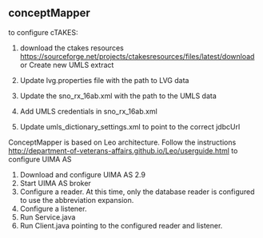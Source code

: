 ## conceptMapper


to configure cTAKES:

1. download the ctakes resources
https://sourceforge.net/projects/ctakesresources/files/latest/download
   or
   Create new UMLS extract 

2. Update lvg.properties file with the path to LVG data

3. Update the sno_rx_16ab.xml with the path to the UMLS data

4. Add UMLS credentials in sno_rx_16ab.xml

5. Update umls_dictionary_settings.xml to point to the correct jdbcUrl

ConceptMapper is based on Leo architecture. Follow the instructions
http://department-of-veterans-affairs.github.io/Leo/userguide.html 
to configure UIMA AS

1. Download and configure UIMA AS 2.9 
2. Start UIMA AS broker
3. Configure a reader. At this time, only the database reader is configured to use the abbreviation expansion.
4. Configure a listener.
5. Run Service.java
6. Run Client.java pointing to the configured reader and listener.




